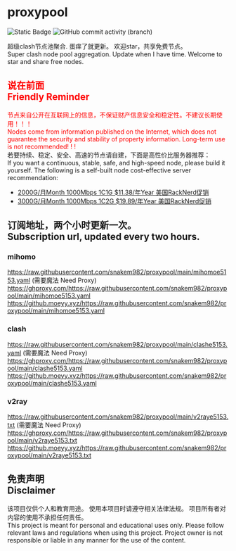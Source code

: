 # proxypool

![Static Badge](https://img.shields.io/badge/ss|ssr|vmess|vless|trojan-free-orange)
![GitHub commit activity (branch)](https://img.shields.io/github/commit-activity/w/snakem982/proxypool?color=DC52FC)


超级clash节点池聚合.
蛋痒了就更新。
欢迎star，共享免费节点。
<br/>
Super clash node pool aggregation.
Update when I have time.
Welcome to star and share free nodes.

## <font color="red">说在前面<br/>Friendly Reminder</font>
<font color="red">节点来自公开在互联网上的信息，不保证财产信息安全和稳定性。不建议长期使用！！！<br/>
Nodes come from information published on the Internet,
which does not guarantee the security and stability of property information.
Long-term use is not recommended! ! !</font><br/>
若要持续、稳定、安全、高速的节点请自建，下面是高性价比服务器推荐：<br/>
If you want a continuous, stable, safe, and high-speed node, please build it yourself.
The following is a self-built node cost-effective server recommendation:
- [2000G/月Month 1000Mbps 1C1G $11.38/年Year 美国RackNerd促销](https://my.racknerd.com/aff.php?aff=8613 "美国RackNerd")
- [3000G/月Month 1000Mbps 1C2G $19.89/年Year 美国RackNerd促销](https://my.racknerd.com/aff.php?aff=8613 "美国RackNerd")

## 订阅地址，两个小时更新一次。<br/>Subscription url, updated every two hours.
### mihomo
https://raw.githubusercontent.com/snakem982/proxypool/main/mihomoe5153.yaml  (需要魔法 Need Proxy)
https://ghproxy.com/https://raw.githubusercontent.com/snakem982/proxypool/main/mihomoe5153.yaml
https://github.moeyy.xyz/https://raw.githubusercontent.com/snakem982/proxypool/main/mihomoe5153.yaml
### clash
https://raw.githubusercontent.com/snakem982/proxypool/main/clashe5153.yaml  (需要魔法 Need Proxy)
https://ghproxy.com/https://raw.githubusercontent.com/snakem982/proxypool/main/clashe5153.yaml
https://github.moeyy.xyz/https://raw.githubusercontent.com/snakem982/proxypool/main/clashe5153.yaml
### v2ray
https://raw.githubusercontent.com/snakem982/proxypool/main/v2raye5153.txt  (需要魔法 Need Proxy)
https://ghproxy.com/https://raw.githubusercontent.com/snakem982/proxypool/main/v2raye5153.txt
https://github.moeyy.xyz/https://raw.githubusercontent.com/snakem982/proxypool/main/v2raye5153.txt


## 免责声明 <br/>Disclaimer
该项目仅供个人和教育用途。
使用本项目时请遵守相关法律法规。
项目所有者对内容的使用不承担任何责任。
<br/>
This project is meant for personal and educational uses only.
Please follow relevant laws and regulations when using this project.
Project owner is not responsible or liable in any manner for the use of the content.

